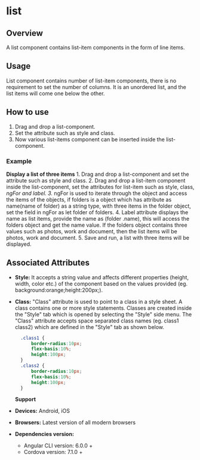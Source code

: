 # list

## Overview

A list component contains list-item components in the form of line items.

## Usage

List component contains number of list-item components, there is no requirement to set the number of columns. It is an unordered list, and the list items will come one below the other.

## How to use

1. Drag and drop a list-component.
2. Set the attribute such as style and class. 
3. Now various list-items component can be inserted inside the list-component.

### Example

**Display a list of three items** 1. Drag and drop a list-component and set the attribute such as style and class. 2. Drag and drop a list-item component inside the list-component, set the attributes for list-item such as style, class, _ngFor and label. 3._ ngFor is used to iterate through the object and access the items of the objects, if folders is a object which has attribute as name\(name of folder\) as a string type, with three items in the folder object, set the field in ngFor as let folder of folders. 4. Label attribute displays the name as list items, provide the name as \(folder .name\), this will access the folders object and get the name value. If the folders object contains three values such as photos, work and document, then the list items will be photos, work and document. 5. Save and run, a list with three items will be displayed.

## Associated Attributes

* **Style:** It accepts a string value and affects different properties \(height, width, color etc.\) of the component based on the values provided \(eg. background:orange;height:200px;\).
* **Class:** "Class" attribute is used to point to a class in a style sheet. A class contains one or more style statements. Classes are created inside the "Style" tab which is opened by selecting the "Style" side menu. The "Class" attribute accepts space separated class names \(eg. class1 class2\) which are defined in the "Style" tab as shown below.

  ```css
    .class1 {
        border-radius:10px;
        flex-basis:10%;
        height:100px;
    }
    .class2 {
        border-radius:10px;
        flex-basis:10%;
        height:100px;
    }
  ```

  **Support**

* **Devices:** Android, iOS
* **Browsers:**  Latest version of all modern browsers
* **Dependencies version:** 
  * Angular CLI version: 6.0.0 + 
  * Cordova version: 7.1.0 + 

